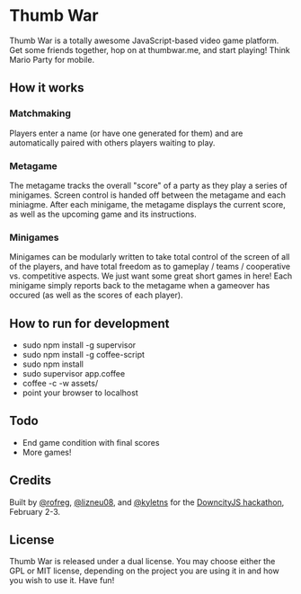 # Thumb War

Thumb War is a totally awesome JavaScript-based video game platform. Get some friends together, hop on at thumbwar.me, and start playing! Think Mario Party for mobile.

## How it works

### Matchmaking

Players enter a name (or have one generated for them) and are automatically paired with others players waiting to play. 

### Metagame

The metagame tracks the overall "score" of a party as they play a series of minigames. Screen control is handed off between the metagame and each miniagme. After each minigame, the metagame displays the current score, as well as the upcoming game and its instructions.

### Minigames

Minigames can be modularly written to take total control of the screen of all of the players, and have total freedom as to gameplay / teams / cooperative vs. competitive aspects. We just want some great short games in here! Each minigame simply reports back to the metagame when a gameover has occured (as well as the scores of each player).

## How to run for development

* sudo npm install -g supervisor
* sudo npm install -g coffee-script
* sudo npm install
* sudo supervisor app.coffee
* coffee -c -w assets/
* point your browser to localhost

## Todo

* End game condition with final scores
* More games!

## Credits
Built by [@rofreg](http://twitter.com/rofreg), [@lizneu08](http://twitter.com/lizneu08), and [@kyletns](http://twitter.com/kyletns) for the [DowncityJS hackathon](http://downcityjs.com), February 2-3.

## License

Thumb War is released under a dual license. You may choose either the GPL or MIT license, depending on the project you are using it in and how you wish to use it. Have fun!
